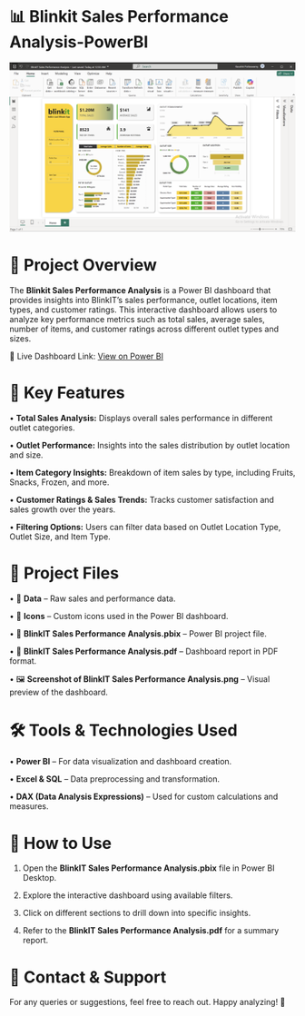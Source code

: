 # 📊 Blinkit Sales Performance Analysis-PowerBI

![Screenshot of BlinkIT Sales Performance Analysis.png](https://github.com/Kaushik-Puttaswamy/Blinkit-Sales-Performance-Analysis-PowerBI/blob/Dev/Screenshot%20of%20BlinkIT%20Sales%20Performance%20Analysis.png?raw=true)

# 📝 Project Overview

The **Blinkit Sales Performance Analysis** is a Power BI dashboard that provides insights into BlinkIT’s sales performance, outlet locations, item types, and customer ratings. This interactive dashboard allows users to analyze key performance metrics such as total sales, average sales, number of items, and customer ratings across different outlet types and sizes.

🔗 Live Dashboard Link: [View on Power BI](https://app.powerbi.com/reportEmbed?reportId=1ea651b6-dc0e-49f1-ad69-e80436072538&autoAuth=true&ctid=f419c9fe-f7b0-4d87-bee8-e8dfb2190cab)

# 📌 Key Features
	
 •	**Total Sales Analysis:** Displays overall sales performance in different outlet categories.
	
 •	**Outlet Performance:** Insights into the sales distribution by outlet location and size.
	
 •	**Item Category Insights:** Breakdown of item sales by type, including Fruits, Snacks, Frozen, and more.
	
 •	**Customer Ratings & Sales Trends:** Tracks customer satisfaction and sales growth over the years.
	
 •	**Filtering Options:** Users can filter data based on Outlet Location Type, Outlet Size, and Item Type.

 # 📂 Project Files
	
 •	📁 **Data** – Raw sales and performance data.
	
 •	📁 **Icons** – Custom icons used in the Power BI dashboard.
	
 •	📄 **BlinkIT Sales Performance Analysis.pbix** – Power BI project file.
	
 •	📄 **BlinkIT Sales Performance Analysis.pdf** – Dashboard report in PDF format.
	
 •	🖼 **Screenshot of BlinkIT Sales Performance Analysis.png** – Visual preview of the dashboard.

 # 🛠 Tools & Technologies Used
	
 •	**Power BI** – For data visualization and dashboard creation.
	
 •	**Excel & SQL** – Data preprocessing and transformation.
	
 •	**DAX (Data Analysis Expressions)** – Used for custom calculations and measures.

 # 🚀 How to Use
	
 1.	Open the **BlinkIT Sales Performance Analysis.pbix** file in Power BI Desktop.
	
 2.	Explore the interactive dashboard using available filters.
	
 3.	Click on different sections to drill down into specific insights.
	
 4.	Refer to the **BlinkIT Sales Performance Analysis.pdf** for a summary report.

# 📧 Contact & Support

For any queries or suggestions, feel free to reach out. Happy analyzing! 🎯
